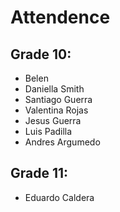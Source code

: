# Attendence
## Grade 10:
- Belen
- Daniella Smith
- Santiago Guerra
- Valentina Rojas
- Jesus Guerra 
- Luis Padilla
- Andres Argumedo

## Grade 11:
- Eduardo Caldera

